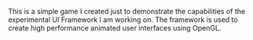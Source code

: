This is a simple game I created just to demonstrate the capabilities of the experimental
UI Framework I am working on. The framework is used to create high performance animated user interfaces
using OpenGL.
